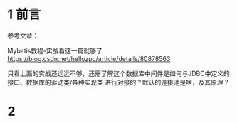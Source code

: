 # 1 前言

参考文章：

Mybatis教程-实战看这一篇就够了    https://blog.csdn.net/hellozpc/article/details/80878563

只看上面的实战还远远不够，还需了解这个数据库中间件是如何与JDBC中定义的接口、数据库的驱动类/各种实现类 进行对接的？默认的连接池是啥，及其原理？


# 2 